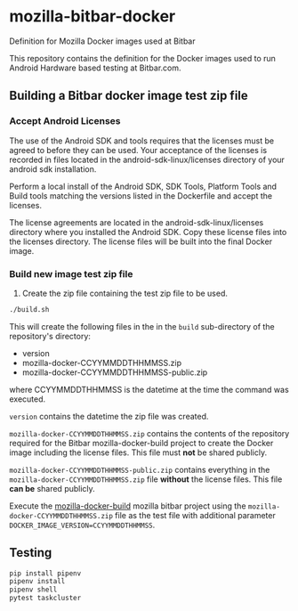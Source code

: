 # mozilla-bitbar-docker
Definition for Mozilla Docker images used at Bitbar

This repository contains the definition for the Docker images used to
run Android Hardware based testing at Bitbar.com.

## Building a Bitbar docker image test zip file

### Accept Android Licenses

The use of the Android SDK and tools requires that the licenses must
be agreed to before they can be used. Your acceptance of the licenses
is recorded in files located in the android-sdk-linux/licenses
directory of your android sdk installation.

Perform a local install of the Android SDK, SDK Tools, Platform Tools
and Build tools matching the versions listed in the Dockerfile and
accept the licenses.

The license agreements are located in the android-sdk-linux/licenses
directory where you installed the Android SDK. Copy these license
files into the licenses directory. The license files will be built
into the final Docker image.

### Build new image test zip file

1. Create the zip file containing the test zip file to be used.

``` bash
./build.sh

```

This will create the following files in the in the `build`
sub-directory of the repository's directory:

* version
* mozilla-docker-CCYYMMDDTHHMMSS.zip
* mozilla-docker-CCYYMMDDTHHMMSS-public.zip

where CCYYMMDDTHHMMSS is the datetime at the time the command was
executed.

`version` contains the datetime the zip file was created.

`mozilla-docker-CCYYMMDDTHHMMSS.zip` contains the contents of the
repository required for the Bitbar mozilla-docker-build project to
create the Docker image including the license files. This file must
**not** be shared publicly.

`mozilla-docker-CCYYMMDDTHHMMSS-public.zip` contains everything in the
`mozilla-docker-CCYYMMDDTHHMMSS.zip` file **without** the license
files. This file **can be** shared publicly.

Execute the [mozilla-docker-build](https://mozilla.testdroid.com/#testing/projects/208991) mozilla bitbar project using the
`mozilla-docker-CCYYMMDDTHHMMSS.zip` file as the test file with
additional parameter `DOCKER_IMAGE_VERSION=CCYYMMDDTHHMMSS`.

## Testing

```bash
pip install pipenv
pipenv install
pipenv shell
pytest taskcluster
```
